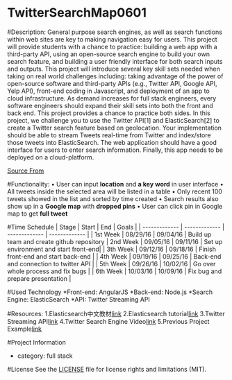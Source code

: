 # TwitterSearchMap0601

#Description:
General purpose search engines, as well as search functions within web sites are key to making navigation easy for users. This project will provide students with a chance to practice: building a web app with a third-party API, using an open-source search engine to build your own search feature, and building a user friendly interface for both search inputs and outputs.
This project will introduce several key skill sets needed when taking on real world challenges including: taking advantage of the power of open-source software and third-party APIs (e.g., Twitter API, Google API, Yelp API), front-end coding in Javascript, and deployment of an app to cloud infrastructure. As demand increases for full stack engineers, every software engineers should expand their skill sets into both the front and back end. This project provides a chance to practice both sides.
In this project, we challenge you to use the Twitter API[1] and ElasticSearch[2] to create a Twitter search feature based on geolocation. Your implementation should be able to stream Tweets real-time from Twitter and index/store those tweets into ElasticSearch. The web application should have a good interface for users to enter search information. Finally, this app needs to be deployed on a cloud-platform.

[Source From](https://www.bittiger.io/microproject/PfjuwSHuGjQJpsF6h)

#Functionality:
•	User can input **location** and **a key word** in user interface
•	All tweets inside the selected area will be listed in a table
•	Only recent 100 tweets showed in the list and sorted by time created
•	Search results also show up in a **Google map** with **dropped pins**
•	User can click pin in Google map to get **full tweet**


#Time Schedule
| Stage | Start  | End | Goals |
| ------------- | ------------- | ------------- | ------------- |
| 1st Week | 08/29/16  | 09/04/16 | Build up team and create github repository
| 2nd Week | 09/05/16  | 09/11/16 | Set up environment and start front-end|
| 3th Week | 09/12/16  | 09/18/16  | Finish front-end and start back-end |
| 4th Week | 09/19/16  | 09/25/16 | Back-end and connection to twitter API  |
| 5th Week | 09/26/16  | 10/02/16 | Go over whole process and fix bugs |
| 6th Week | 10/03/16  | 10/09/16 | Fix bug and prepare presentation |

#Used Technology
*Front-end: AngularJS
*Back-end: Node.js
*Search Engine: ElasticSearch
*API: Twitter Streaming API

#Resources:
1.Elasticsearch中文教材[link](http://es.xiaoleilu.com/010_Intro/00_README.html)
2.Elasticsearch tutorial[link](http://joelabrahamsson.com/elasticsearch-101/)
3.Twitter Streaming API[link](https://dev.twitter.com/streaming/overview)
4.Twitter Search Engine Video[link](https://www.bittiger.io/classpage/CXF82bcv52sn3osEa)
5.Previous Project Example[link](https://github.com/BitTigerInst/ElasticSearch)

#Project Information
- category: full stack

#License
See the [LICENSE](https://opensource.org/licenses/MIT) file for license rights and limitations (MIT).
